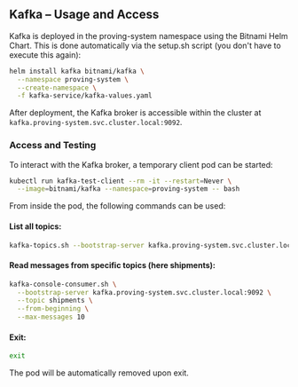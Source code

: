 ## Kafka – Usage and Access
Kafka is deployed in the proving-system namespace using the Bitnami Helm Chart. This is done automatically via the setup.sh script (you don't have to execute this again):

```bash
helm install kafka bitnami/kafka \
  --namespace proving-system \
  --create-namespace \
  -f kafka-service/kafka-values.yaml
```
After deployment, the Kafka broker is accessible within the cluster at ```kafka.proving-system.svc.cluster.local:9092```.

### Access and Testing
To interact with the Kafka broker, a temporary client pod can be started:

```bash
kubectl run kafka-test-client --rm -it --restart=Never \
  --image=bitnami/kafka --namespace=proving-system -- bash
```
From inside the pod, the following commands can be used:

#### List all topics:
```bash
kafka-topics.sh --bootstrap-server kafka.proving-system.svc.cluster.local:9092 --list
```

#### Read messages from specific topics (here shipments):
```bash
kafka-console-consumer.sh \
  --bootstrap-server kafka.proving-system.svc.cluster.local:9092 \
  --topic shipments \
  --from-beginning \
  --max-messages 10
```

#### Exit:
```bash
exit
```

The pod will be automatically removed upon exit.
